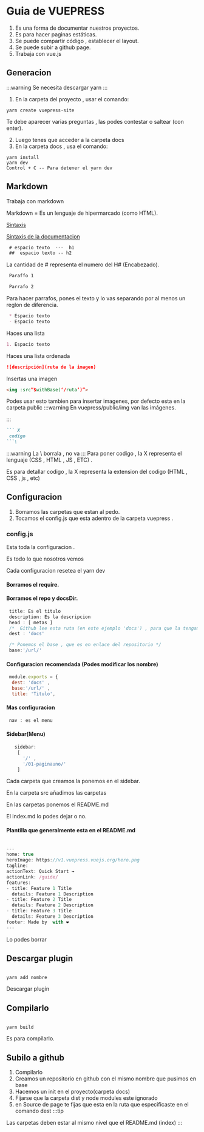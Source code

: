 # Guia de VUEPRESS

1. Es una forma de documentar nuestros proyectos.
2. Es para hacer paginas estáticas.
3. Se puede compartir código , establecer el layout.
4. Se puede subir a github page.
5. Trabaja con vue.js

## Generacion
:::warning
Se necesita descargar yarn
:::
1. En la carpeta del proyecto , usar el comando:
``` yarn
yarn create vuepress-site
```
Te debe aparecer varias preguntas , las podes contestar o saltear (con enter).

2. Luego tenes que acceder a la carpeta docs
3. En la carpeta docs , usa el comando:
``` yarn
yarn install
yarn dev
Control + C -- Para detener el yarn dev
```




## Markdown

Trabaja con markdown

Markdown = Es un lenguaje de hipermarcado (como HTML).

[Sintaxis](https://markdown.es/sintaxis-markdown/)

[Sintaxis de la documentacion](https://vuepress.vuejs.org/guide/markdown.html#header-anchors)

``` markdown
 # espacio texto  ---  h1
 ##  espacio texto -- h2
```
La cantidad de # representa el numero del H# (Encabezado).

``` markdown
 Paraffo 1

 Parrafo 2
```
Para hacer parrafos, pones el texto y lo vas separando por al menos un reglon de diferencia.


``` markdown
 * Espacio texto  
 - Espacio texto 
```
Haces una lista


``` markdown
1. Espacio texto
```
Haces una lista ordenada

``` markdown
![descripción](ruta de la imagen)
```
Insertas una imagen


``` html
<img :src”$withBase(‘/ruta’)”>
```
Podes usar esto tambien para insertar imagenes, por defecto esta en la carpeta public
:::warning
En vuepress/public/img van las imágenes.

:::

``` markdown
``` X
 codigo
```\
```
:::warning
 La \ borrala , no va
:::
Para poner codigo , la X representa el lenguaje (CSS , HTML , JS , ETC) .

Es para detallar codigo , la X representa la extension del codigo (HTML , CSS , js , etc)

## Configuracion
1. Borramos las carpetas que estan al pedo.
2. Tocamos el config.js que esta adentro de la carpeta vuepress .

### config.js
Esta toda la configuracion .

Es todo lo que nosotros vemos

Cada configuracion resetea el yarn dev
#### Borramos el require.
#### Borramos el repo y docsDir.

``` js
 title: Es el titulo
 description: Es la descripcion
 head : [ metas ]
 /*  Github lee esta ruta (en este ejemplo 'docs') , para que la tengamos como publica */
 dest : 'docs' 

 /* Ponemos el base , que es en enlace del repositorio */
 base:'/url/'
```
#### Configuracion recomendada (Podes modificar los nombre)
```js
 module.exports = {
  dest: 'docs' ,
  base:'/url/' ,
  title: 'Titulo',

```
#### Mas configuracion
```js
 nav : es el menu
```
#### Sidebar(Menu)

```js
   sidebar: 
    [
      '/' ,
      '/01-paginauno/'
    ]
```
Cada carpeta que creamos la ponemos en el sidebar.

En la carpeta src añadimos las carpetas

En las carpetas ponemos el README.md

El index.md lo podes dejar o no.

#### Plantilla que generalmente esta en el README.md
```js
	
---
home: true
heroImage: https://v1.vuepress.vuejs.org/hero.png
tagline: 
actionText: Quick Start →
actionLink: /guide/
features:
- title: Feature 1 Title
  details: Feature 1 Description
- title: Feature 2 Title
  details: Feature 2 Description
- title: Feature 3 Title
  details: Feature 3 Description
footer: Made by  with ❤️
---

```
Lo podes borrar

## Descargar plugin

```yarn

yarn add nombre
```
Descargar plugin

## Compilarlo
```yarn

yarn build 
```
Es para compilarlo.

## Subilo a github

1. Compilarlo
2. Creamos un repositorio en github con el mismo nombre que pusimos en base
3. Hacemos un init en el proyecto(carpeta docs)
4. Fijarse que la carpeta dist y node modules este ignorado
5. en Source de page te fijas que esta en la ruta que especificaste en el comando dest
:::tip

Las carpetas deben estar al mismo nivel que el README.md (index)
:::





